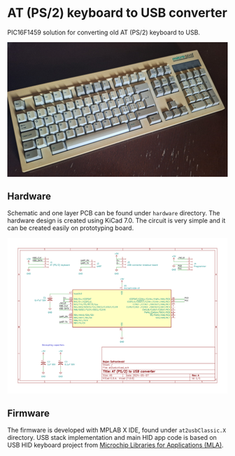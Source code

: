 # AT (PS/2) keyboard to USB converter

PIC16F1459 solution for converting old AT (PS/2) keyboard to USB.

![AT keyboard transformed to USB](./images/keyboard.jpg)

## Hardware

Schematic and one layer PCB can be found under `hardware` directory.
The hardware design is created using KiCad 7.0.
The circuit is very simple and it can be created easily on prototyping board.

![AT2USB schematic](./hardware/at2usb/at2usb.svg)

## Firmware

The firmware is developed with MPLAB X IDE, found under `at2usbClassic.X` directory.
USB stack implementation and main HID app code is based on USB HID keyboard project from [Microchip Libraries for Applications (MLA)](https://www.microchip.com/en-us/tools-resources/develop/libraries/microchip-libraries-for-applications).